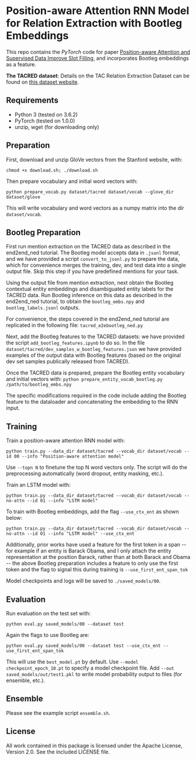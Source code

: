 Position-aware Attention RNN Model for Relation Extraction with Bootleg Embeddings
=========================

This repo contains the *PyTorch* code for paper [Position-aware Attention and Supervised Data Improve Slot Filling](https://nlp.stanford.edu/pubs/zhang2017tacred.pdf), and incorporates Bootleg embeddings as a feature. 

**The TACRED dataset**: Details on the TAC Relation Extraction Dataset can be found on [this dataset website](https://nlp.stanford.edu/projects/tacred/).

## Requirements

- Python 3 (tested on 3.6.2)
- PyTorch (tested on 1.0.0)
- unzip, wget (for downloading only)

## Preparation

First, download and unzip GloVe vectors from the Stanford website, with:
```
chmod +x download.sh; ./download.sh
```

Then prepare vocabulary and initial word vectors with:
```
python prepare_vocab.py dataset/tacred dataset/vocab --glove_dir dataset/glove
```

This will write vocabulary and word vectors as a numpy matrix into the dir `dataset/vocab`.

## Bootleg Preparation

First run mention extraction on the TACRED data as described in the end2end_ned tutorial. The Bootleg model accepts data in ```.jsonl``` format, and we have provided a script ```convert_to_jsonl.py``` to prepare the data, which for convenience merges the training, dev, and test data into a single output file. Skip this step if you have predefined mentions for your task. 

Using the output file from mention extraction, next obtain the Bootleg contextual entity embeddings and disambiguated entity labels for the TACRED data. Run Bootleg inference on this data as described in the end2end_ned tutorial, to obtain the ```bootleg_embs.npy``` and ```bootleg_labels.jsonl``` outputs. 

For convenience, the steps covered in the end2end_ned tutorial are replicated in the following file: ```tacred_e2ebootleg_ned.py```

Next, add the Bootleg features to the TACRED datasets: we have provided the script ```add_bootleg_features.ipynb``` to do so. In the file ```dataset/tacred/dev_samples_w_bootleg_features.json``` we have provided examples of the output data with Bootleg features (based on the original dev set samples publically released from TACRED). 

Once the TACRED data is prepared, prepare the Bootleg entity vocabulary and initial vectors with:
```python prepare_entity_vocab_bootleg.py /path/to/bootleg_embs.npy```

The specific modifications required in the code include adding the Bootleg feature to the dataloader and concatenating the embedding to the RNN input.  


## Training

Train a position-aware attention RNN model with:
```
python train.py --data_dir dataset/tacred --vocab_dir dataset/vocab --id 00 --info "Position-aware attention model"
```

Use `--topn N` to finetune the top N word vectors only. The script will do the preprocessing automatically (word dropout, entity masking, etc.).

Train an LSTM model with:
```
python train.py --data_dir dataset/tacred --vocab_dir dataset/vocab --no-attn --id 01 --info "LSTM model" 
```

To train with Bootleg embeddings, add the flag ```--use_ctx_ent``` as shown below: 
```
python train.py --data_dir dataset/tacred --vocab_dir dataset/vocab --no-attn --id 01 --info "LSTM model" --use_ctx_ent 
```

Additionally, prior works have used a feature for the first token in a span -- for example if an entity is Barack Obama, and I only attach the entity representation at the position Barack, rather than at both Barack and Obama -- the above Bootleg preparation includes a feature to only use the first token and the flag to signal this during training is ```--use_first_ent_span_tok```

Model checkpoints and logs will be saved to `./saved_models/00`.

## Evaluation

Run evaluation on the test set with:
```
python eval.py saved_models/00 --dataset test
```

Again the flags to use Bootleg are: 
```
python eval.py saved_models/00 --dataset test --use_ctx_ent --use_first_ent_span_tok
```

This will use the `best_model.pt` by default. Use `--model checkpoint_epoch_10.pt` to specify a model checkpoint file. Add `--out saved_models/out/test1.pkl` to write model probability output to files (for ensemble, etc.).

## Ensemble

Please see the example script `ensemble.sh`.

## License

All work contained in this package is licensed under the Apache License, Version 2.0. See the included LICENSE file.
